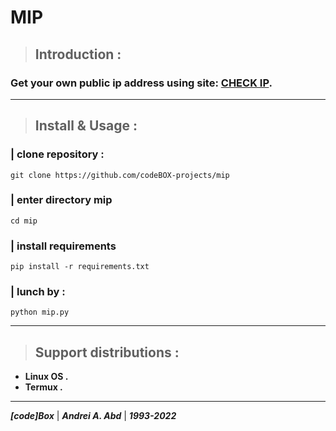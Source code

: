 # **MIP**
> ## Introduction :
### Get your own public ip address using site: [CHECK IP](http://checkip.dyndns.org/).
---
> ## Install & Usage :
### **| clone repository :**
```git clone https://github.com/codeBOX-projects/mip```
### **| enter directory mip**
```cd mip```
### **| install requirements**
```pip install -r requirements.txt ```
### **| lunch by :**
```python mip.py```

---
> ## Support distributions :
- **Linux OS .**
- **Termux .**
---
***[code]Box*** | ***Andrei A. Abd*** | ***1993-2022***
